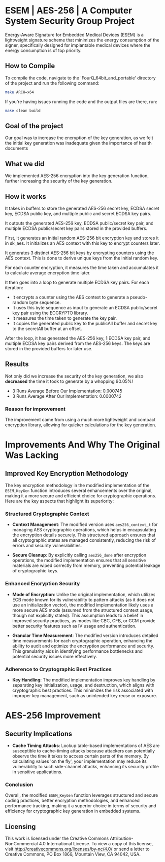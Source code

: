 # ESEM | AES-256 | A Computer System Security Group Project

Energy-Aware Signature for Embedded Medical Devices (ESEM) is a lightweight signature scheme that minimizes the energy consumption of the signer, specifically designed for implantable medical devices where the energy consumption is of top priority.

## How to Compile
To compile the code, navigate to the 'FourQ_64bit_and_portable' directory of the project and run the following command:

```bash
make ARCH=x64
```

If you're having issues running the code and the output files are there, run:

```bash
make clean build
```

## Goal of the project

Our goal was to increase the encryption of the key generation, as we felt the initial key generation was inadequate given the importance of health documents

## What we did

We implemented AES-256 encryption into the key generation function, further increasing the security of the key generation.

## How it works

It takes in buffers to store the generated AES-256 secret key, ECDSA secret key, ECDSA public key, and multiple public and secret ECDSA key pairs.

It outputs the generated AES-256 key, ECDSA public/secret key pair, and multiple ECDSA public/secret key pairs stored in the provided buffers.

First, it generates an initial random AES-256 bit encryption key and stores it in sk_aes. It initializes an AES context with this key to encrypt counters later.

It generates 3 distinct AES-256 bit keys by encrypting counters using the AES context. This is done to derive unique keys from the initial random key.

For each counter encryption, it measures the time taken and accumulates it to calculate average encryption time later.

It then goes into a loop to generate multiple ECDSA key pairs. For each iteration:

- It encrypts a counter using the AES context to generate a pseudo-random byte sequence.
- It uses this byte sequence as input to generate an ECDSA public/secret key pair using the ECCRYPTO library.
- It measures the time taken to generate the key pair.
- It copies the generated public key to the publicAll buffer and secret key to the secretAll buffer at an offset.

After the loop, it has generated the AES-256 key, 1 ECDSA key pair, and multiple ECDSA key pairs derived from the AES-256 keys. The keys are stored in the provided buffers for later use.

## Results

Not only did we increase the security of the key generation, we also **decreased** the time it took to generate by a whopping 90.05%! 

- 3 Runs Average Before Our Implementation: 0.000745
- 3 Runs Average After Our Implementation: 0.0000742

### Reason for improvement

The improvement came from using a much more lightweight and compact encryption library, allowing for quicker calculations for the key generation.

# Improvements And Why The Original Was Lacking

## Improved Key Encryption Methodology

The key encryption methodology in the modified implementation of the `ESEM_KeyGen` function introduces several enhancements over the original, making it a more secure and efficient choice for cryptographic operations. Here are the key aspects that highlight its superiority:

### Structured Cryptographic Context

- **Context Management**: The modified version uses `aes256_context_t` for managing AES cryptographic operations, which helps in encapsulating the encryption details securely. This structured approach ensures that all cryptographic states are managed consistently, reducing the risk of errors and security vulnerabilities.

- **Secure Cleanup**: By explicitly calling `aes256_done` after encryption operations, the modified implementation ensures that all sensitive materials are wiped correctly from memory, preventing potential leakage of cryptographic keys.

### Enhanced Encryption Security

- **Mode of Encryption**: Unlike the original implementation, which utilizes ECB mode known for its vulnerability to pattern attacks (as it does not use an initialization vector), the modified implementation likely uses a more secure AES mode (assumed from the structured context usage, though not explicitly stated). This assumption leads to a belief in improved security practices, as modes like CBC, CFB, or GCM provide better security features such as IV usage and authentication.

- **Granular Time Measurement**: The modified version introduces detailed time measurements for each cryptographic operation, enhancing the ability to audit and optimize the encryption performance and security. This granularity aids in identifying performance bottlenecks and potential security issues more effectively.

### Adherence to Cryptographic Best Practices

- **Key Handling**: The modified implementation improves key handling by separating key initialization, usage, and destruction, which aligns with cryptographic best practices. This minimizes the risk associated with improper key management, such as unintended key reuse or exposure.

# AES-256 Improvement

## Security Implications

- **Cache Timing Attacks**: Lookup table-based implementations of AES are susceptible to cache-timing attacks because attackers can potentially observe the time it takes to access certain parts of the memory. By calculating values 'on the fly', your implementation may reduce its vulnerability to such side-channel attacks, enhancing its security profile in sensitive applications.

### Conclusion

Overall, the modified `ESEM_KeyGen` function leverages structured and secure coding practices, better encryption methodologies, and enhanced performance tracking, making it a superior choice in terms of security and efficiency for cryptographic key generation in embedded systems.

## Licensing

This work is licensed under the Creative Commons Attribution-NonCommercial 4.0 International License. To view a copy of this license, visit http://creativecommons.org/licenses/by-nc/4.0/ or send a letter to Creative Commons, PO Box 1866, Mountain View, CA 94042, USA.
